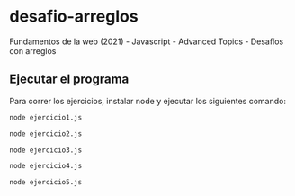 # desafio-arreglos
Fundamentos de la web (2021) - Javascript - Advanced Topics - Desafíos con arreglos

## Ejecutar el programa

Para correr los ejercicios, instalar node y ejecutar los siguientes comando:

```sh
node ejercicio1.js
```

```sh
node ejercicio2.js
```

```sh
node ejercicio3.js
```

```sh
node ejercicio4.js
```

```sh
node ejercicio5.js
```
